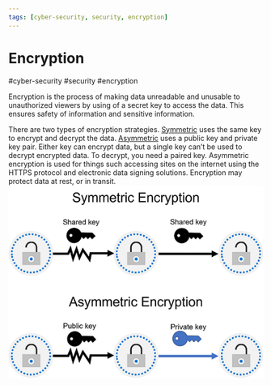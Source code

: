 ```yaml
---
tags: [cyber-security, security, encryption]
---
```

# Encryption
#cyber-security #security #encryption 

Encryption is the process of making data unreadable and unusable to unauthorized viewers by using of a secret key to access the data. This ensures safety of information and sensitive information.

There are two types of encryption strategies. [Symmetric](Cyber%20Security/Cryptography/Encryption%20Symmetric.md) uses the same key to encrypt and decrypt the data. [Asymmetric](Cyber%20Security/Cryptography/Encryption%20Asymmetric.md) uses a public key and private key pair. Either key can encrypt data, but a single key can’t be used to decrypt encrypted data. To decrypt, you need a paired key. Asymmetric encryption is used for things such accessing sites on the internet using the HTTPS protocol and electronic data signing solutions. Encryption may protect data at rest, or in transit.
![Pasted image 20230204162800](Attachments/Pasted%20image%2020230204162800.png)



